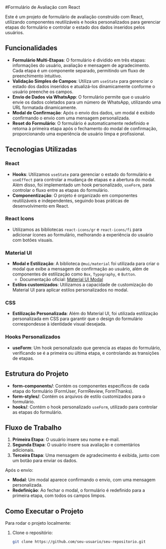 #Formulário de Avaliação com React

Este é um projeto de formulário de avaliação construído com React, utilizando componentes reutilizáveis e hooks personalizados para gerenciar etapas do formulário e controlar o estado dos dados inseridos pelos usuários.

## Funcionalidades

- **Formulário Multi-Etapas**: O formulário é dividido em três etapas: informações do usuário, avaliação e mensagem de agradecimento. Cada etapa é um componente separado, permitindo um fluxo de preenchimento intuitivo.
- **Validação Simples de Campos**: Utiliza um `useState` para gerenciar o estado dos dados inseridos e atualizá-los dinamicamente conforme o usuário preenche os campos.
- **Envio de Dados via WhatsApp**: O formulário permite que o usuário envie os dados coletados para um número de WhatsApp, utilizando uma URL formatada dinamicamente.
- **Modal de Confirmação**: Após o envio dos dados, um modal é exibido confirmando o envio com uma mensagem personalizada.
- **Reset do Formulário**: O formulário é automaticamente redefinido e retorna à primeira etapa após o fechamento do modal de confirmação, proporcionando uma experiência de usuário limpa e profissional.

## Tecnologias Utilizadas

### **React**
- **Hooks**: Utilizamos `useState` para gerenciar o estado do formulário e `useEffect` para controlar a mudança de etapas e a abertura do modal. Além disso, foi implementado um hook personalizado, `useForm`, para controlar o fluxo entre as etapas do formulário.
- **Componentização**: O projeto é organizado em componentes reutilizáveis e independentes, seguindo boas práticas de desenvolvimento em React.

### **React Icons**
- Utilizamos as bibliotecas `react-icons/gr` e `react-icons/fi` para adicionar ícones ao formulário, melhorando a experiência do usuário com botões visuais.

### **Material UI**
- **Modal e Estilização**: A biblioteca `@mui/material` foi utilizada para criar o modal que exibe a mensagem de confirmação ao usuário, além de componentes de estilização como `Box`, `Typography`, e `Button`. 
  - Documentação oficial: [Material UI Modal](https://mui.com/material-ui/react-modal/)
- **Estilos customizados**: Utilizamos a capacidade de customização do Material UI para aplicar estilos personalizados no modal.

### **CSS**
- **Estilização Personalizada**: Além do Material UI, foi utilizada estilização personalizada em CSS para garantir que o design do formulário correspondesse à identidade visual desejada.

### **Hooks Personalizados**
- **useForm**: Um hook personalizado que gerencia as etapas do formulário, verificando se é a primeira ou última etapa, e controlando as transições de etapas.

## Estrutura do Projeto

- **form-components/**: Contém os componentes específicos de cada etapa do formulário (FormUser, FormReview, FormThanks).
- **form-styles/**: Contém os arquivos de estilo customizados para o formulário.
- **hooks/**: Contém o hook personalizado `useForm`, utilizado para controlar as etapas do formulário.

## Fluxo de Trabalho

1. **Primeira Etapa**: O usuário insere seu nome e e-mail.
2. **Segunda Etapa**: O usuário insere sua avaliação e comentários adicionais.
3. **Terceira Etapa**: Uma mensagem de agradecimento é exibida, junto com um botão para enviar os dados.

Após o envio:
- **Modal**: Um modal aparece confirmando o envio, com uma mensagem personalizada.
- **Redefinição**: Ao fechar o modal, o formulário é redefinido para a primeira etapa, com todos os campos limpos.

## Como Executar o Projeto

Para rodar o projeto localmente:

1. Clone o repositório:
   ```bash
   git clone https://github.com/seu-usuario/seu-repositorio.git
